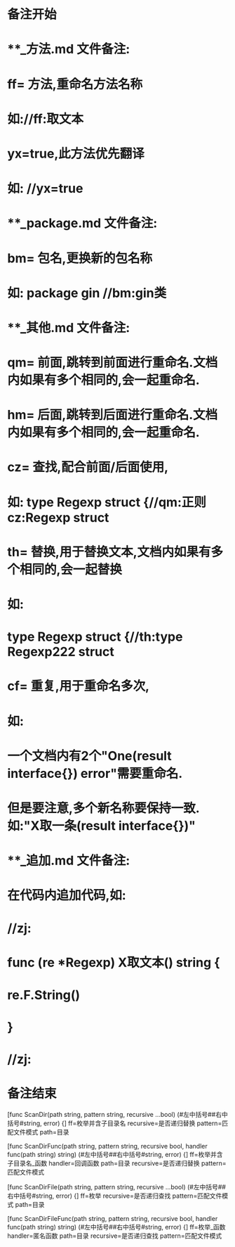 # 备注开始
# **_方法.md 文件备注:
# ff= 方法,重命名方法名称
# 如://ff:取文本
#
# yx=true,此方法优先翻译
# 如: //yx=true

# **_package.md 文件备注:
# bm= 包名,更换新的包名称 
# 如: package gin //bm:gin类

# **_其他.md 文件备注:
# qm= 前面,跳转到前面进行重命名.文档内如果有多个相同的,会一起重命名.
# hm= 后面,跳转到后面进行重命名.文档内如果有多个相同的,会一起重命名.
# cz= 查找,配合前面/后面使用,
# 如: type Regexp struct {//qm:正则 cz:Regexp struct
#
# th= 替换,用于替换文本,文档内如果有多个相同的,会一起替换
# 如:
# type Regexp struct {//th:type Regexp222 struct
#
# cf= 重复,用于重命名多次,
# 如: 
# 一个文档内有2个"One(result interface{}) error"需要重命名.
# 但是要注意,多个新名称要保持一致. 如:"X取一条(result interface{})"

# **_追加.md 文件备注:
# 在代码内追加代码,如:
# //zj:
# func (re *Regexp) X取文本() string { 
# re.F.String()
# }
# //zj:
# 备注结束

[func ScanDir(path string, pattern string, recursive ...bool) (#左中括号##右中括号#string, error) {]
ff=枚举并含子目录名
recursive=是否递归替换
pattern=匹配文件模式
path=目录

[func ScanDirFunc(path string, pattern string, recursive bool, handler func(path string) string) (#左中括号##右中括号#string, error) {]
ff=枚举并含子目录名_函数
handler=回调函数
path=目录
recursive=是否递归替换
pattern=匹配文件模式

[func ScanDirFile(path string, pattern string, recursive ...bool) (#左中括号##右中括号#string, error) {]
ff=枚举
recursive=是否递归查找
pattern=匹配文件模式
path=目录

[func ScanDirFileFunc(path string, pattern string, recursive bool, handler func(path string) string) (#左中括号##右中括号#string, error) {]
ff=枚举_函数
handler=匿名函数
path=目录
recursive=是否递归查找
pattern=匹配文件模式
